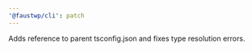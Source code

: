```yaml
---
'@faustwp/cli': patch
---
```


Adds reference to parent tsconfig.json and fixes type resolution errors.
